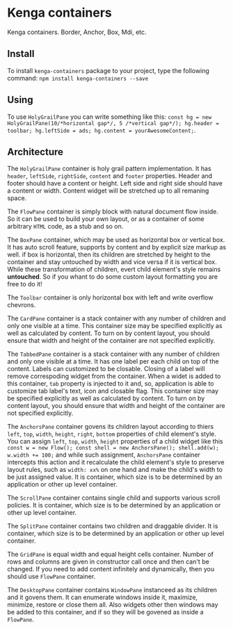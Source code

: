 # Kenga containers
Kenga containers. Border, Anchor, Box, Mdi, etc.

## Install
To install `kenga-containers` package to your project, type the following command:
`npm install kenga-containers --save`

## Using
To use `HolyGrailPane` you can write something like this: `const hg = new HolyGrailPane(10/*horizontal gap*/, 5 /*vertical gap*/); hg.header = toolbar; hg.leftSide = ads; hg.content = yourAwesomeContent;`.

## Architecture
The `HolyGrailPane` container is holy grail pattern implementation. It has `header`, `leftSide`, `rightSide`, `content` and `footer` properties.
Header and footer should have a content or height. Left side and right side should have a content or width. Content widget will be stretched up to all remaning space.

The `FlowPane` container is simply block with natural document flow inside. So it can be used to build your own layout, or as a container of some arbitrary `HTML` code, as a stub and so on.

The `BoxPane` container, which may be used as horizontal box or vertical box. It has auto scroll feature, supports by content and by explicit size markup as well.
if box is horizontal, then its children are stretched by height to the container and stay untouched by width and vice versa if it is vertical box.
While these transformation of children, evert child element's style remains **untouched**. So if you whant to do some custom layout formatting you are free to do it!

The `Toolbar` container is only horizontal box with left and write overflow chevrons.

The `CardPane` container is a stack container with any number of children and only one visible at a time.
This container size may be specified explicitly as well as calculated by content.
To turn on by content layout, you should ensure that width and height of the container are not specified explicitly.

The `TabbedPane` container is a stack container with any number of children and only one visible at a time.
It has one label per each child on top of the content. Labels can customized to be closable. Closing of a label will remove correspoding widget from the container.
When a widet is added to this container, `tab` property is injected to it and, so, application is able to customize tab label's text, icon and closable flag.
This container size may be specified explicitly as well as calculated by content.
To turn on by content layout, you should ensure that width and height of the container are not specified explicitly.

The `AnchorsPane` container govens its children layout according to thiers `left`, `top`, `width`, `height`, `right`, `bottom` properties of child element's style.
You can assign `left`, `top`, `width`, `height` properties of a child widget like this `const w = new Flow(); const shell = new AnchorsPane(); shell.add(w); w.width += 100;` and while such assignment,
`AnchorsPane` container intercepts this action and it recalculate the child element's style to preserve layout rules, such as `width: xx%` on one hand and make the child's width to be just assigned value.
It is container, which size is to be determined by an application or other up level container. 

The `ScrollPane` container contains single child and supports various scroll policies.
It is container, which size is to be determined by an application or other up level container.

The `SplitPane` container contains two children and draggable divider.
It is container, which size is to be determined by an application or other up level container.

The `GridPane` is equal width and equal height cells container. Number of rows and columns are given in constructor call once and then can't be changed.
If you need to add content infinitely and dynamically, then you should use `FlowPane` container.

The `DesktopPane` container contains `WindowPane` instanceed as its children and it govens them. It can enumerate windows inside it, maximize, minimize, restore or close them all.
Also widgets other then windows may be added to this container, and if so they will be govened as inside a `FlowPane`.
